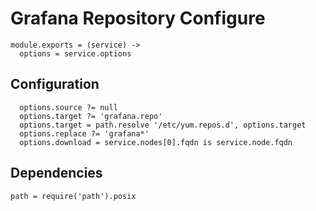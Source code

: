 
# Grafana Repository Configure

    module.exports = (service) ->
      options = service.options

## Configuration

      options.source ?= null
      options.target ?= 'grafana.repo'
      options.target = path.resolve '/etc/yum.repos.d', options.target
      options.replace ?= 'grafana*'
      options.download = service.nodes[0].fqdn is service.node.fqdn

## Dependencies

    path = require('path').posix
